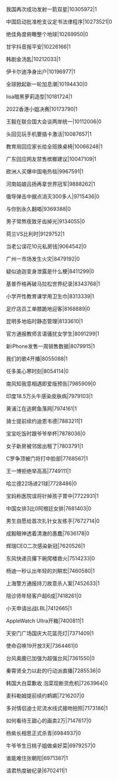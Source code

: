 我国再次成功发射一箭双星|10305972|1

中国启动批准枪支议定书法律程序|10273521|0

绝佳角度俯瞰整个地球|10269950|0

甘宇抖音报平安|10226166|1

韩剧金汤匙|10212033|1

伊卡尔迪净身出户|10196977|1

全球掀起新一轮加息潮|10194430|0

lisa暗黑萝莉造型|10181724|1

2022香港小姐决赛|10173790|1

王毅在联合国大会谈两岸统一|10112006|0

头回见玩手机要插卡激活|10087657|1

教育局回应家长给全班换桌椅|10066248|1

广东回应网友禁售槟榔建议|10047109|1

欧洲人买爆中国电热毯|9967591|1

河南姑娘吕扬再拿世界冠军|9888262|1

俄导弹击中据点消灭300多人|9715436|0

与你到永久翻唱|9369388|0

男子常熬夜致牙齿掉光|9134055|0

荷兰VS比利时|9129752|1

当老公误花10元私房钱|9064542|0

广州一市场发生火灾|8479192|0

疑似迪迦变身泄露是什么梗|8411299|0

基普乔格再破马拉松世界纪录|8343768|1

小学开性教育课学用卫生巾|8313339|1

足疗店员工单膝跪地迎客|8168889|0

昆明多地临时静态管理|8133610|1

官方通报教师言语骚扰女学生|8091299|1

新iPhone发售一周销售数据|8079915|1

我们的歌4开播|8055088|1

任多美心寒时刻|8054114|0

南风知我意相遇即爱版预告|7985909|0

印度18.5万头牛感染皮肤病|7979103|1

黄浦江在逃鳄鱼落网|7974161|1

骑士提前续约迪恩韦德|7883211|1

宝宝吃饭时跟爷爷举杯|7878036|0

女子新房被邻居出租了|7803791|1

C罗争顶被门将打中脸部|7768567|1

王一博拒绝举高高|7749111|1

哈兰德22场进21球|7728486|0

宝妈称医院误将针掉孩子胃中|7722931|1

中国女排3比0阿根廷女排|7681403|0

男生自愿给首次扎针女友练手|7672714|0

成毅眼神透着清澈的愚蠢|7636178|0

辉瑞CEO二次感染新冠|7620526|1

东风快递员撂下碗爬楼救火|7514233|0

杨迪一秒认出年轻的刘畊宏|7460580|1

上海警方通报持刀故意杀人案|7452633|1

陪诊师年轻客户超6成|7418261|0

小天申请出战LBL|7412665|1

AppleWatch Ultra开箱|7400811|1

天安门广场国庆大花篮亮灯|7371409|1

使命召唤19开放3天|7364461|0

台风奥鹿已加强为超强台风|7361550|0

秦霄贤全力以赴的行动派直播|7285536|0

韩国大白菜歉收 泡菜现断货危机|7263964|0

麦科勒姆提前续约鹈鹕|7216207|0

多对情侣迪士尼流水线式接吻拍照|7173186|1

如何看待王甜心的画卖2万|7147617|0

杨紫长相思正式杀青|6984937|0

牛爷爷生日桃子姐做桌好菜|6979257|0

谁能难住张朝阳|6971387|1

请君热度破纪录|6702411|1

